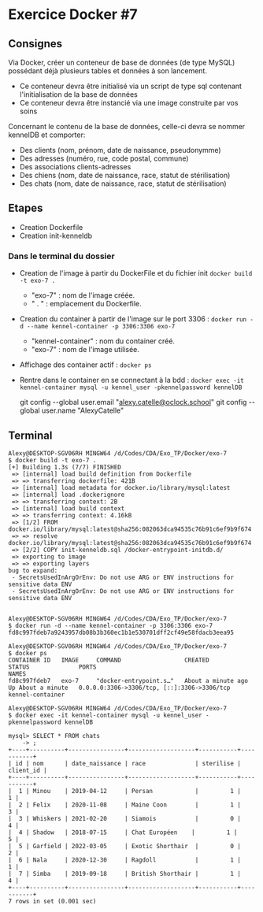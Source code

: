 # Exercice Docker #7

## Consignes
Via Docker, créer un conteneur de base de données (de type MySQL) possédant déjà plusieurs tables et données à son lancement.
* Ce conteneur devra être initialisé via un script de type sql contenant l'initialisation de la base de données
* Ce conteneur devra être instancié via une image construite par vos soins

Concernant le contenu de la base de données, celle-ci devra se nommer kennelDB et comporter:
* Des clients (nom, prénom, date de naissance, pseudonymme)
* Des adresses (numéro, rue, code postal, commune)
* Des associations clients-adresses
* Des chiens (nom, date de naissance, race, statut de stérilisation)
* Des chats (nom, date de naissance, race, statut de stérilisation)

## Etapes

- Creation Dockerfile
- Creation init-kenneldb

### Dans le terminal du dossier

- Creation de l'image à partir du DockerFile et du fichier init ``docker build -t exo-7 .``
    - "exo-7" : nom de l'image créée.
    - " . " : emplacement du Dockerfile.

- Creation du container à partir de l'image sur le port 3306 : ``docker run -d --name kennel-container -p 3306:3306 exo-7``

    - "kennel-container" : nom du container créé.
    - "exo-7" : nom de l'image utilisée.

- Affichage des container actif : ```docker ps```

- Rentre dans le container en se connectant à la bdd : ```docker exec -it kennel-container mysql -u kennel_user -pkennelpassword kennelDB```


  git config --global user.email "alexy.catelle@oclock.school"
  git config --global user.name "AlexyCatelle"


## Terminal

```
Alexy@DESKTOP-SGV06RH MINGW64 /d/Codes/CDA/Exo_TP/Docker/exo-7
$ docker build -t exo-7 .
[+] Building 1.3s (7/7) FINISHED                                                    
 => [internal] load build definition from Dockerfile                                
 => => transferring dockerfile: 421B                                                
 => [internal] load metadata for docker.io/library/mysql:latest                     
 => [internal] load .dockerignore                                                   
 => => transferring context: 2B                                                     
 => [internal] load build context                                                   
 => => transferring context: 4.16kB                                                 
 => [1/2] FROM docker.io/library/mysql:latest@sha256:082063dca94535c76b91c6ef9b9f674
 => => resolve docker.io/library/mysql:latest@sha256:082063dca94535c76b91c6ef9b9f674
 => [2/2] COPY init-kenneldb.sql /docker-entrypoint-initdb.d/                       
 => exporting to image                                                              
 => => exporting layers                                                             
bug to expand:
 - SecretsUsedInArgOrEnv: Do not use ARG or ENV instructions for sensitive data ENV
 - SecretsUsedInArgOrEnv: Do not use ARG or ENV instructions for sensitive data ENV


Alexy@DESKTOP-SGV06RH MINGW64 /d/Codes/CDA/Exo_TP/Docker/exo-7
$ docker run -d --name kennel-container -p 3306:3306 exo-7
fd8c997fdeb7a9243957db08b3b360ec1b1e530701dff2cf49e58fdacb3eea95

Alexy@DESKTOP-SGV06RH MINGW64 /d/Codes/CDA/Exo_TP/Docker/exo-7
$ docker ps
CONTAINER ID   IMAGE     COMMAND                  CREATED              STATUS              PORTS                                         NAMES
fd8c997fdeb7   exo-7     "docker-entrypoint.s…"   About a minute ago   Up About a minute   0.0.0.0:3306->3306/tcp, [::]:3306->3306/tcp   kennel-container

Alexy@DESKTOP-SGV06RH MINGW64 /d/Codes/CDA/Exo_TP/Docker/exo-7
$ docker exec -it kennel-container mysql -u kennel_user -pkennelpassword kennelDB

mysql> SELECT * FROM chats
    -> ;
+----+----------+----------------+-------------------+-----------+-----------+
| id | nom      | date_naissance | race              | sterilise | client_id |
+----+----------+----------------+-------------------+-----------+-----------+
|  1 | Minou    | 2019-04-12     | Persan            |         1 |         1 |
|  2 | Felix    | 2020-11-08     | Maine Coon        |         1 |         3 |
|  3 | Whiskers | 2021-02-20     | Siamois           |         0 |         4 |
|  4 | Shadow   | 2018-07-15     | Chat Européen    |         1 |         5 |
|  5 | Garfield | 2022-03-05     | Exotic Shorthair  |         0 |         2 |
|  6 | Nala     | 2020-12-30     | Ragdoll           |         1 |         1 |
|  7 | Simba    | 2019-09-18     | British Shorthair |         1 |         4 |
+----+----------+----------------+-------------------+-----------+-----------+
7 rows in set (0.001 sec)
```